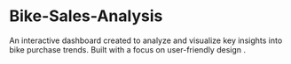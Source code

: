 # Bike-Sales-Analysis
An interactive dashboard created to analyze and visualize key insights into bike purchase trends. Built with a focus on user-friendly design .
